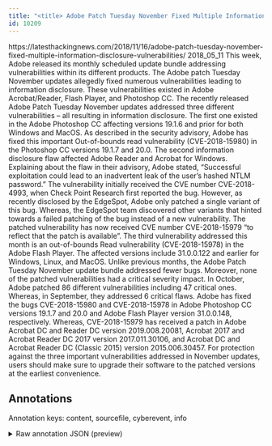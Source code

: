 ```yaml
---
title: "<title> Adobe Patch Tuesday November Fixed Multiple Information Disclosure Vulnerabilities </title>"
id: 10209
---
```


<title> Adobe Patch Tuesday November Fixed Multiple Information Disclosure Vulnerabilities </title>
<source> https://latesthackingnews.com/2018/11/16/adobe-patch-tuesday-november-fixed-multiple-information-disclosure-vulnerabilities/ </source>
<date> 2018_05_11 </date>
<text>
This week, Adobe released its monthly scheduled update bundle addressing vulnerabilities within its different products. The Adobe patch Tuesday November updates allegedly fixed numerous vulnerabilities leading to information disclosure. These vulnerabilities existed in Adobe Acrobat/Reader, Flash Player, and Photoshop CC.
The recently released Adobe Patch Tuesday November updates addressed three different vulnerabilities – all resulting in information disclosure.
The first one existed in the Adobe Photoshop CC affecting versions 19.1.6 and prior for both Windows and MacOS. As described in the security advisory, Adobe has fixed this important Out-of-bounds read vulnerability (CVE-2018-15980) in the Photoshop CC versions 19.1.7 and 20.0.
The second information disclosure flaw affected Adobe Reader and Acrobat for Windows. Explaining about the flaw in their advisory, Adobe stated, “Successful exploitation could lead to an inadvertent leak of the user’s hashed NTLM password.”
The vulnerability initially received the CVE number CVE-2018-4993, when Check Point Research first reported the bug. However, as recently disclosed by the EdgeSpot, Adobe only patched a single variant of this bug. Whereas, the EdgeSpot team discovered other variants that hinted towards a failed patching of the bug instead of a new vulnerability.
The patched vulnerability has now received CVE number CVE-2018-15979 “to reflect that the patch is available”.
The third vulnerability addressed this month is an out-of-bounds Read vulnerability (CVE-2018-15978) in the Adobe Flash Player. The affected versions include 31.0.0.122 and earlier for Windows, Linux, and MacOS.
Unlike previous months, the Adobe Patch Tuesday November update bundle addressed fewer bugs. Moreover, none of the patched vulnerabilities had a critical severity impact. In October, Adobe patched 86 different vulnerabilities including 47 critical ones. Whereas, in September, they addressed 6 critical flaws.
Adobe has fixed the bugs CVE-2018-15980 and CVE-2018-15978 in Adobe Photoshop CC versions 19.1.7 and 20.0 and Adobe Flash Player version 31.0.0.148, respectively. Whereas, CVE-2018-15979 has received a patch in Adobe Acrobat DC and Reader DC version 2019.008.20081, Acrobat 2017 and Acrobat Reader DC 2017 version 2017.011.30106, and Acrobat DC and Acrobat Reader DC (Classic 2015) version 2015.006.30457.
For protection against the three important vulnerabilities addressed in November updates, users should make sure to upgrade their software to the patched versions at the earliest convenience.
</text>



## Annotations

Annotation keys: content, sourcefile, cyberevent, info

<details>
<summary>Raw annotation JSON (preview)</summary>

```json
{
  "content": "This week, Adobe released its monthly scheduled update bundle addressing vulnerabilities within its different products. The Adobe patch Tuesday November updates allegedly fixed numerous vulnerabilities leading to information disclosure. These vulnerabilities existed in Adobe Acrobat/Reader, Flash Player, and Photoshop CC. The recently released Adobe Patch Tuesday November updates addressed three different vulnerabilities \u2013 all resulting in information disclosure. The first one existed in the Adobe Photoshop CC affecting versions 19.1.6 and prior for both Windows and MacOS. As described in the security advisory, Adobe has fixed this important Out-of-bounds read vulnerability (CVE-2018-15980) in the Photoshop CC versions 19.1.7 and 20.0. The second information disclosure flaw affected Adobe Reader and Acrobat for Windows. Explaining about the flaw in their advisory, Adobe stated, \u201cSuccessful exploitation could lead to an inadvertent leak of the user\u2019s hashed NTLM password.\u201d The vulnerability initially received the CVE number CVE-2018-4993, when Check Point Research first reported the bug. However, as recently disclosed by the EdgeSpot, Adobe only patched a single variant of this bug. Whereas, the EdgeSpot team discovered other variants that hinted towards a failed patching of the bug instead of a new vulnerability. The patched vulnerability has now received CVE number CVE-2018-15979 \u201cto reflect that the patch is available\u201d. The third vulnerability addressed this month is an out-of-bounds Read vulnerability (CVE-2018-15978) in the Adobe Flash Player. The affected versions include 31.0.0.122 and earlier for Windows, Linux, and MacOS. Unlike previous months, the Adobe Patch Tuesday November update bundle addressed fewer bugs. Moreover, none of the patched vulnerabilities had a critical severity impact. In October, Adobe patched 86 different vulnerabilities including 47 critical ones. Whereas, in September, they addressed 6 critical flaws. Adobe has fixed the bugs CVE-2018-15980 and CVE-2018-15978 in Adobe Photoshop CC versions 19.1.7 and 20.0 and Adobe Flash Player version 31.0.0.148, respectively. Whereas, CVE-2018-15979 has received a patch in Adobe Acrobat DC and Reader DC version 2019.008.20081, Acrobat 2017 and Acrobat Reader DC 2017 version 2017.011.30106, and Acrobat DC and Acrobat Reader DC (Classic 2015) version 2015.006.30457. For protection against the three important vulnerabilities addressed in November updates, users should make sure to upgrade their software to the patched versions at the earliest convenience.",
  "sourcefile": "10209.txt",
  "cyberevent": {
    "hopper": [
      {
        "index": 0,
        "relation": "Same",
        "events": [
          {
            "index": "E25",
            "type": "Vulnerability-related",
            "realis": "Actual",
            "nugget": {
              "startOffset": 1015,
              "index": "T110",
              "endOffset": 1031,
              "text": "received the CVE"
            },
            "argument": [
              {
                "index": "T40",
                "text": "CVE-2018-4993",
                "endOffset": 1052,
                "role": {
                  "type": "CVE"
                },
                "startOffset": 1039,
                "type": "CVE"
              },
              {
                "index": "T41",
                "text": "The vulnerability",
                "endOffset": 1004,
                "role": {
                  "type": "Vulnerability"
                },
                "startOffset": 987,
                "type": "Vulnerability"
              }
            ],
            "subtype": "DiscoverVulnerability"
          },
          {
            "index": "E10",
            "type": "Vulnerability-related",
            "realis": "Actual",
            "nugget": {
              "startOffset": 1080,
              "index": "T37",
              "endOffset": 1094,
              "text
```
</details>
